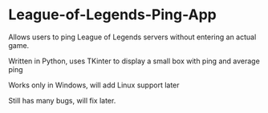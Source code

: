 # League-of-Legends-Ping-App
Allows users to ping League of Legends servers without entering an actual game.

Written in Python, uses TKinter to display a small box with ping and average ping

Works only in Windows, will add Linux support later

Still has many bugs, will fix later.
